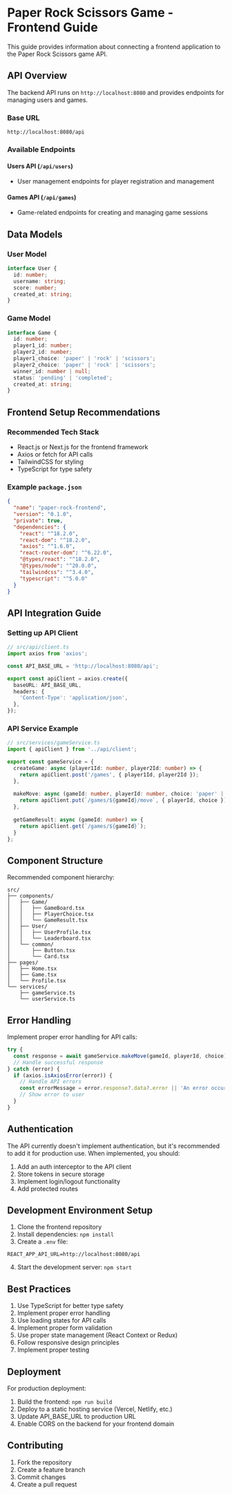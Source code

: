 # Paper Rock Scissors Game - Frontend Guide

This guide provides information about connecting a frontend application to the Paper Rock Scissors game API.

## API Overview

The backend API runs on `http://localhost:8080` and provides endpoints for managing users and games.

### Base URL
```
http://localhost:8080/api
```

### Available Endpoints

#### Users API (`/api/users`)
- User management endpoints for player registration and management

#### Games API (`/api/games`)
- Game-related endpoints for creating and managing game sessions

## Data Models

### User Model
```typescript
interface User {
  id: number;
  username: string;
  score: number;
  created_at: string;
}
```

### Game Model
```typescript
interface Game {
  id: number;
  player1_id: number;
  player2_id: number;
  player1_choice: 'paper' | 'rock' | 'scissors';
  player2_choice: 'paper' | 'rock' | 'scissors';
  winner_id: number | null;
  status: 'pending' | 'completed';
  created_at: string;
}
```

## Frontend Setup Recommendations

### Recommended Tech Stack
- React.js or Next.js for the frontend framework
- Axios or fetch for API calls
- TailwindCSS for styling
- TypeScript for type safety

### Example `package.json`
```json
{
  "name": "paper-rock-frontend",
  "version": "0.1.0",
  "private": true,
  "dependencies": {
    "react": "^18.2.0",
    "react-dom": "^18.2.0",
    "axios": "^1.6.0",
    "react-router-dom": "^6.22.0",
    "@types/react": "^18.2.0",
    "@types/node": "^20.0.0",
    "tailwindcss": "^3.4.0",
    "typescript": "^5.0.0"
  }
}
```

## API Integration Guide

### Setting up API Client

```typescript
// src/api/client.ts
import axios from 'axios';

const API_BASE_URL = 'http://localhost:8080/api';

export const apiClient = axios.create({
  baseURL: API_BASE_URL,
  headers: {
    'Content-Type': 'application/json',
  },
});
```

### API Service Example

```typescript
// src/services/gameService.ts
import { apiClient } from '../api/client';

export const gameService = {
  createGame: async (player1Id: number, player2Id: number) => {
    return apiClient.post('/games', { player1Id, player2Id });
  },
  
  makeMove: async (gameId: number, playerId: number, choice: 'paper' | 'rock' | 'scissors') => {
    return apiClient.put(`/games/${gameId}/move`, { playerId, choice });
  },
  
  getGameResult: async (gameId: number) => {
    return apiClient.get(`/games/${gameId}`);
  }
};
```

## Component Structure

Recommended component hierarchy:
```
src/
├── components/
│   ├── Game/
│   │   ├── GameBoard.tsx
│   │   ├── PlayerChoice.tsx
│   │   └── GameResult.tsx
│   ├── User/
│   │   ├── UserProfile.tsx
│   │   └── Leaderboard.tsx
│   └── common/
│       ├── Button.tsx
│       └── Card.tsx
├── pages/
│   ├── Home.tsx
│   ├── Game.tsx
│   └── Profile.tsx
└── services/
    ├── gameService.ts
    └── userService.ts
```

## Error Handling

Implement proper error handling for API calls:

```typescript
try {
  const response = await gameService.makeMove(gameId, playerId, choice);
  // Handle successful response
} catch (error) {
  if (axios.isAxiosError(error)) {
    // Handle API errors
    const errorMessage = error.response?.data?.error || 'An error occurred';
    // Show error to user
  }
}
```

## Authentication

The API currently doesn't implement authentication, but it's recommended to add it for production use. When implemented, you should:

1. Add an auth interceptor to the API client
2. Store tokens in secure storage
3. Implement login/logout functionality
4. Add protected routes

## Development Environment Setup

1. Clone the frontend repository
2. Install dependencies: `npm install`
3. Create a `.env` file:
```env
REACT_APP_API_URL=http://localhost:8080/api
```
4. Start the development server: `npm start`

## Best Practices

1. Use TypeScript for better type safety
2. Implement proper error handling
3. Use loading states for API calls
4. Implement proper form validation
5. Use proper state management (React Context or Redux)
6. Follow responsive design principles
7. Implement proper testing

## Deployment

For production deployment:

1. Build the frontend: `npm run build`
2. Deploy to a static hosting service (Vercel, Netlify, etc.)
3. Update API_BASE_URL to production URL
4. Enable CORS on the backend for your frontend domain

## Contributing

1. Fork the repository
2. Create a feature branch
3. Commit changes
4. Create a pull request